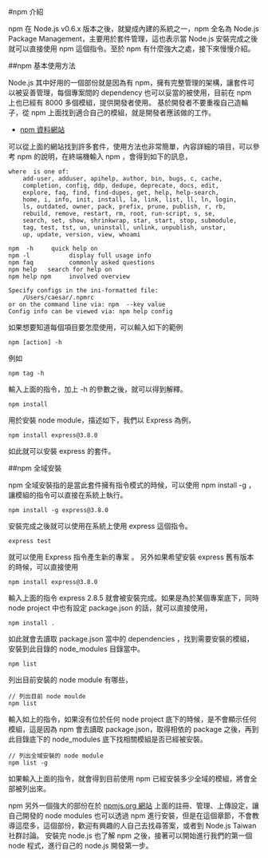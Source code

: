 #npm 介紹

npm 在 Node.js v0.6.x 版本之後，就變成內建的系統之一，npm 全名為 Node.js Package Management，主要用於套件管理，這也表示當 Node.js 安裝完成之後就可以直接使用 npm 這個指令。至於 npm 有什麼強大之處，接下來慢慢介紹。

##npm 基本使用方法

Node.js 其中好用的一個部份就是因為有 npm，擁有完整管理的架構，讓套件可以被妥善管理，每個專案間的 dependency 也可以妥當的被使用，目前在 npm 上也已經有 8000 多個模組，提供開發者使用。
基於開發者不要重複自己造輪子，從 npm 上面找到適合自己的模組，就是開發者應該做的工作。

 * [npm 資料網站](https://npmjs.org/)

可以從上面的網站找到許多套件，使用方法也非常簡單，內容詳細的項目，可以參考 npm 的說明，在終端機輸入 npm ，會得到如下的訊息，

    where  is one of:
        add-user, adduser, apihelp, author, bin, bugs, c, cache,
        completion, config, ddp, dedupe, deprecate, docs, edit,
        explore, faq, find, find-dupes, get, help, help-search,
        home, i, info, init, install, la, link, list, ll, ln, login,
        ls, outdated, owner, pack, prefix, prune, publish, r, rb,
        rebuild, remove, restart, rm, root, run-script, s, se,
        search, set, show, shrinkwrap, star, start, stop, submodule,
        tag, test, tst, un, uninstall, unlink, unpublish, unstar,
        up, update, version, view, whoami

    npm  -h     quick help on
    npm -l           display full usage info
    npm faq          commonly asked questions
    npm help   search for help on
    npm help npm     involved overview

    Specify configs in the ini-formatted file:
        /Users/caesar/.npmrc
    or on the command line via: npm  --key value
    Config info can be viewed via: npm help config

如果想要知道每個項目要怎麼使用，可以輸入如下的範例

    npm [action] -h

例如

    npm tag -h

輸入上面的指令，加上 -h 的參數之後，就可以得到解釋。

    npm install

用於安裝 node module，描述如下，我們以 Express 為例，

    npm install express@3.8.0

如此就可以安裝 express 的套件。

##npm 全域安裝

npm 全域安裝指的是當此套件擁有指令模式的時候，可以使用 npm install -g ，讓模組的指令可以直接在系統上執行。

    npm install -g express@3.8.0

安裝完成之後就可以使用在系統上使用 express 這個指令。

    express test

就可以使用 Express 指令產生新的專案 。
另外如果希望安裝 express 舊有版本的時候，可以直接使用

    npm install express@3.8.0

輸入上面的指令 express 2.8.5 就會被安裝完成。如果是為於某個專案底下，同時 node project 中也有設定 package.json 的話，就可以直接使用，

    npm install .

如此就會去讀取 package.json 當中的 dependencies ，找到需要安裝的模組，安裝到此目錄的 node_modules 目錄當中。

    npm list

列出目前安裝的 node module 有哪些，

    // 列出目前 node moulde
    npm list

輸入如上的指令，如果沒有位於任何 node project 底下的時候，是不會顯示任何模組，這是因為 npm 會去讀取 package.json，取得相依的 package 之後，再到此目錄底下的 node_modules 底下找相關模組是否已經被安裝。

    // 列出全域安裝的 node module
    npm list -g

如果輸入上面的指令，就會得到目前使用 npm 已經安裝多少全域的模組，將會全部被列出來。

npm 另外一個強大的部份在於 [npmjs.org 網站](https://npmjs.org/) 上面的註冊、管理、上傳設定，讓自己開發的 node modules 也可以透過 npm 進行安裝，但是在這個章節，不會教導這麼多，這個部份，歡迎有興趣的人自己去找尋答案，或者到 Node.js Taiwan 社群討論。
安裝完 node.js 也了解 npm 之後，接著可以開始進行我們的第一個 node 程式，進行自己的 node.js 開發第一步。
